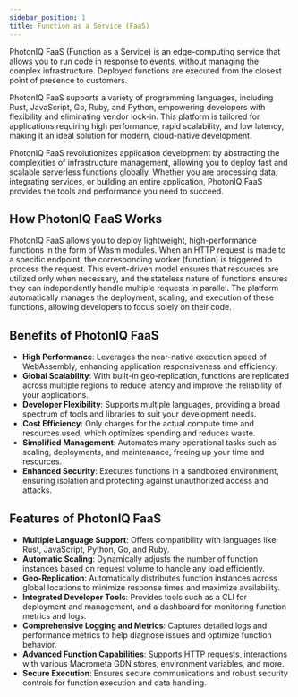 ```yaml
---
sidebar_position: 1
title: Function as a Service (FaaS)
---
```


PhotonIQ FaaS (Function as a Service) is an edge-computing service that allows you to run code in response to events, without managing the complex infrastructure. Deployed functions are executed from the closest point of presence to customers.

PhotonIQ FaaS supports a variety of programming languages, including Rust, JavaScript, Go, Ruby, and Python, empowering developers with flexibility and eliminating vendor lock-in. This platform is tailored for applications requiring high performance, rapid scalability, and low latency, making it an ideal solution for modern, cloud-native development.

PhotonIQ FaaS revolutionizes application development by abstracting the complexities of infrastructure management, allowing you to deploy fast and scalable serverless functions globally. Whether you are processing data, integrating services, or building an entire application, PhotonIQ FaaS provides the tools and performance you need to succeed.

## How PhotonIQ FaaS Works

PhotonIQ FaaS allows you to deploy lightweight, high-performance functions in the form of Wasm modules. When an HTTP request is made to a specific endpoint, the corresponding worker (function) is triggered to process the request. This event-driven model ensures that resources are utilized only when necessary, and the stateless nature of functions ensures they can independently handle multiple requests in parallel. The platform automatically manages the deployment, scaling, and execution of these functions, allowing developers to focus solely on their code.

## Benefits of PhotonIQ FaaS

- **High Performance**: Leverages the near-native execution speed of WebAssembly, enhancing application responsiveness and efficiency.
- **Global Scalability**: With built-in geo-replication, functions are replicated across multiple regions to reduce latency and improve the reliability of your applications.
- **Developer Flexibility**: Supports multiple languages, providing a broad spectrum of tools and libraries to suit your development needs.
- **Cost Efficiency**: Only charges for the actual compute time and resources used, which optimizes spending and reduces waste.
- **Simplified Management**: Automates many operational tasks such as scaling, deployments, and maintenance, freeing up your time and resources.
- **Enhanced Security**: Executes functions in a sandboxed environment, ensuring isolation and protecting against unauthorized access and attacks.

## Features of PhotonIQ FaaS

- **Multiple Language Support**: Offers compatibility with languages like Rust, JavaScript, Python, Go, and Ruby.
- **Automatic Scaling**: Dynamically adjusts the number of function instances based on request volume to handle any load efficiently.
- **Geo-Replication**: Automatically distributes function instances across global locations to minimize response times and maximize availability.
- **Integrated Developer Tools**: Provides tools such as a CLI for deployment and management, and a dashboard for monitoring function metrics and logs.
- **Comprehensive Logging and Metrics**: Captures detailed logs and performance metrics to help diagnose issues and optimize function behavior.
- **Advanced Function Capabilities**: Supports HTTP requests, interactions with various Macrometa GDN stores, environment variables, and more.
- **Secure Execution**: Ensures secure communications and robust security controls for function execution and data handling.
